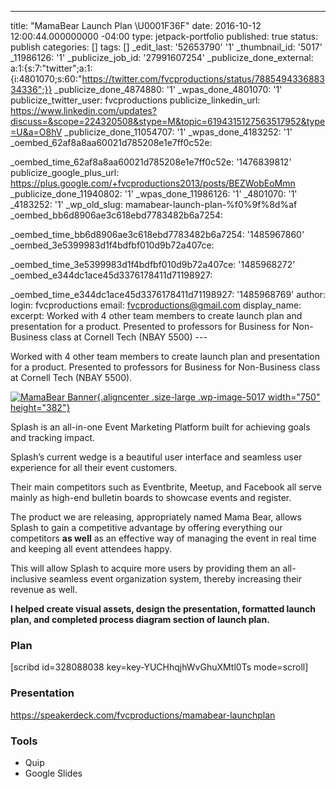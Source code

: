 ---
title: "MamaBear Launch Plan \\U0001F36F"
date: 2016-10-12 12:00:44.000000000 -04:00 type: jetpack-portfolio
published: true status: publish categories: \[\] tags: \[\]
\_edit\_last: '52653790'  '1' \_thumbnail\_id:
'5017' _11986126: '1' \_publicize\_job\_id: '27991607254'
\_publicize\_done\_external:
a:1:{s:7:"twitter";a:1:{i:4801070;s:60:"https://twitter.com/fvcproductions/status/788549433688334336";}}
\_publicize\_done\_4874880: '1' \_wpas\_done\_4801070: '1'
publicize\_twitter\_user: fvcproductions publicize\_linkedin\_url:
https://www.linkedin.com/updates?discuss=&scope=224320508&stype=M&topic=6194315127563517952&type=U&a=O8hV
\_publicize\_done\_11054707: '1' \_wpas\_done\_4183252: '1'
\_oembed\_62af8a8aa60021d785208e1e7ff0c52e:

<div class="embed-speakerdeck">

</div>

\_oembed\_time\_62af8a8aa60021d785208e1e7ff0c52e: '1476839812'
publicize\_google\_plus\_url:
https://plus.google.com/+fvcproductions2013/posts/BEZWobEoMmn
\_publicize\_done\_11940802: '1' \_wpas\_done\_11986126: '1'
_4801070: '1' _4183252: '1' \_wp\_old\_slug:
mamabear-launch-plan-%f0%9f%8d%af
\_oembed\_bb6d8906ae3c618ebd7783482b6a7254:

<div class="embed-speakerdeck">

</div>

\_oembed\_time\_bb6d8906ae3c618ebd7783482b6a7254: '1485967860'
\_oembed\_3e5399983d1f4bdfbf010d9b72a407ce:

<div class="embed-speakerdeck">

</div>

\_oembed\_time\_3e5399983d1f4bdfbf010d9b72a407ce: '1485968272'
\_oembed\_e344dc1ace45d3376178411d71198927:

<div class="embed-speakerdeck">

</div>

\_oembed\_time\_e344dc1ace45d3376178411d71198927: '1485968769' author:
login: fvcproductions email: fvcproductions@gmail.com display\_name:
 excerpt: Worked
with 4 other team members to create launch plan and presentation for a
product. Presented to professors for Business for Non-Business class at
Cornell Tech (NBAY 5500) ---

Worked with 4 other team members to create launch plan and presentation
for a product. Presented to professors for Business for Non-Business
class at Cornell Tech (NBAY 5500).

[![MamaBear
Banner](https://fvcproductions.files.wordpress.com/2016/10/mamabear.png?w=750){.aligncenter
.size-large .wp-image-5017 width="750"
height="382"}](https://fvcproductions.files.wordpress.com/2016/10/mamabear.png)

Splash is an all-in-one Event Marketing Platform built for achieving
goals and tracking impact.

Splash’s current wedge is a beautiful user interface and seamless user
experience for all their event customers.

Their main competitors such as Eventbrite, Meetup, and Facebook all
serve mainly as high-end bulletin boards to showcase events and
register.

The product we are releasing, appropriately named Mama Bear, allows
Splash to gain a competitive advantage by offering everything our
competitors **as well** as an effective way of managing the event in
real time and keeping all event attendees happy.

This will allow Splash to acquire more users by providing them an
all-inclusive seamless event organization system, thereby increasing
their revenue as well.

**I helped create visual assets, design the presentation, formatted
launch plan, and completed process diagram section of launch plan.**

### Plan

\[scribd id=328088038 key=key-YUCHhqjhWvGhuXMtl0Ts mode=scroll\]

### Presentation

https://speakerdeck.com/fvcproductions/mamabear-launchplan

### Tools

-   Quip
-   Google Slides
